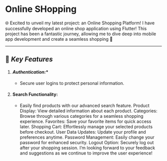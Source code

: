 # Online SHopping

🌐  Excited to unveil my latest project: an Online Shopping Platform! 
 I have successfully developed an online shop application using Flutter! This project has been a fantastic journey, allowing me to dive deep into mobile app development and create a seamless shopping 🛒

---------

## :pushpin: ***Key Features*** 

1. #### *Authentication:**
   - Secure user logins to protect personal information.
1. #### **Search Functionality:**
   -  Easily find products with our advanced search feature.
Product Display: View detailed information about each product.
Categories: Browse through various categories for a seamless shopping experience.
Favorites: Save your favorite items for quick access later.
Shopping Cart: Effortlessly manage your selected products before checkout.
User Data Updates: Update your profile and preferences anytime.
Password Management: Easily change your password for enhanced security.
Logout Option: Securely log out after your shopping session.
I’m looking forward to your feedback and suggestions as we continue to improve the user experience!


